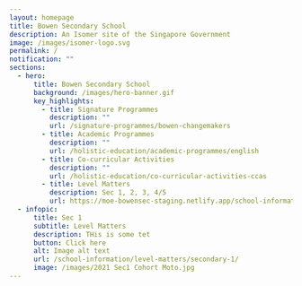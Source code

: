 ```yaml
---
layout: homepage
title: Bowen Secondary School
description: An Isomer site of the Singapore Government
image: /images/isomer-logo.svg
permalink: /
notification: ""
sections:
  - hero:
      title: Bowen Secondary School
      background: /images/hero-banner.gif
      key_highlights:
        - title: Signature Programmes
          description: ""
          url: /signature-programmes/bowen-changemakers
        - title: Academic Programmes
          description: ""
          url: /holistic-education/academic-programmes/english
        - title: Co-curricular Activities
          description: ""
          url: /holistic-education/co-curricular-activities-ccas
        - title: Level Matters
          description: Sec 1, 2, 3, 4/5
          url: https://moe-bowensec-staging.netlify.app/school-information/level-matters/secondary-1/
  - infopic:
      title: Sec 1
      subtitle: Level Matters
      description: THis is some tet
      button: Click here
      alt: Image alt text
      url: /school-information/level-matters/secondary-1/
      image: /images/2021 Sec1 Cohort Moto.jpg
---
```

